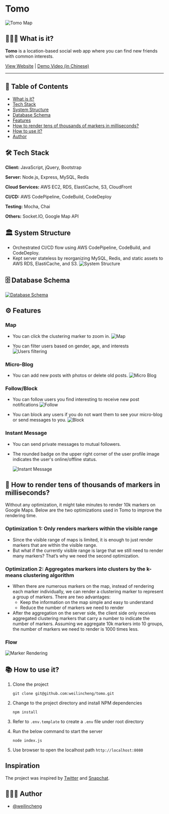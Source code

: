 # Tomo

![Tomo Map](./public/images/tomo_map_screen_shot.png?raw=true "Tomo Map")

## 🙋🏻‍♂️ What is it?

**Tomo** is a location-based social web app where you can find new friends with common interests.

[View Website](https://tomomap.me) | [Demo Video (in Chinese)](https://drive.google.com/file/d/1bZ81Uq8DnKeegX70wve6eDtnPS21dgKy/view)

---

## 📖 Table of Contents

- [What is it?](#🙋🏻‍♂️-what-is-it)
- [Tech Stack](#🛠-tech-stack)
- [System Structure](#🏛-system-structure)
- [Database Schema](#🗄-database-schema)
- [Features](#⚙-features)
- [How to render tens of thousands of markers in milliseconds?](#📍-how-to-render-tens-of-thousands-of-markers-in-milliseconds)
- [How to use it?](#📚-how-to-use-it)
- [Author](#👨🏻‍💻-author)

## 🛠 Tech Stack

**Client:** JavaScript, jQuery, Bootstrap

**Server:** Node.js, Express, MySQL, Redis

**Cloud Services:** AWS EC2, RDS, ElastiCache, S3, CloudFront

**CI/CD:** AWS CodePipeline, CodeBuild, CodeDeploy

**Testing:** Mocha, Chai

**Others:** Socket.IO, Google Map API

## 🏛 System Structure

- Orchestrated CI/CD flow using AWS CodePipeline, CodeBuild, and CodeDeploy.
- Kept server stateless by reorganizing MySQL, Redis, and static assets to AWS RDS, ElastiCache, and S3.
  ![System Structure](./public/images/tomo_system_structure.png?raw=true "System Structure")

## 🗄 Database Schema

[![Database Schema](./public/images/tomo_db_schema.png?raw=true "Database Schema")](https://drawsql.app/tomo-1/diagrams/tomo)

## ⚙ Features

### Map

- You can click the clustering marker to zoom in.
  ![Map](./public/images/map.gif?raw=true "Map")

- You can filter users based on gender, age, and interests
  ![Users filtering](./public/images/users_filtering.gif?raw=true "Users filtering")

### Micro-Blog

- You can add new posts with photos or delete old posts.
  ![Micro Blog](./public/images/micro_blog.gif?raw=true "Micro Blog")

### Follow/Block

- You can follow users you find interesting to receive new post notifications
  ![Follow](./public/images/new_post_notification.gif?raw=true "Follow")

- You can block any users if you do not want them to see your micro-blog or send messages to you.
  ![Block](./public/images/block.gif?raw=true "Block")

### Instant Message

- You can send private messages to mutual followers.
- The rounded badge on the upper right corner of the user profile image indicates the user's online/offline status.

  ![Instant Message](./public/images/instant_message.gif?raw=true "Instant Message")

## 📍 How to render tens of thousands of markers in milliseconds?

Without any optimization, it might take minutes to render 10k markers on Google Maps. Below are the two optimizations used in Tomo to improve the rendering time.

### Optimization 1: Only renders markers within the visible range

- Since the visible range of maps is limited, it is enough to just render markers that are within the visible range.
- But what if the currently visible range is large that we still need to render many markers? That’s why we need the second optimization.

### Optimization 2: Aggregates markers into clusters by the k-means clustering algorithm

- When there are numerous markers on the map, instead of rendering each marker individually, we can render a clustering marker to represent a group of markers. There are two advantages:
  - Keep the information on the map simple and easy to understand
  - Reduce the number of markers we need to render
- After the aggregation on the server side, the client side only receives aggregated clustering markers that carry a number to indicate the number of markers. Assuming we aggregate 10k markers into 10 groups, the number of markers we need to render is 1000 times less.

### Flow

![Marker Rendering](./public/images/marker_rendering.png?raw=true "Instant Message")

## 📚 How to use it?

1. Clone the project

   ```
   git clone git@github.com:weilincheng/tomo.git
   ```

2. Change to the project directory and install NPM dependencies

   ```
   npm install
   ```

3. Refer to `.env.template` to create a `.env` file under root directory

4. Run the below command to start the server

   ```
   node index.js
   ```

5. Use browser to open the localhost path `http://localhost:8080`

## Inspiration

The project was inspired by [Twitter](https://twitter.com) and [Snapchat](https://www.snapchat.com).

## 👨🏻‍💻 Author

- [@weilincheng](https://www.github.com/weilincheng)
